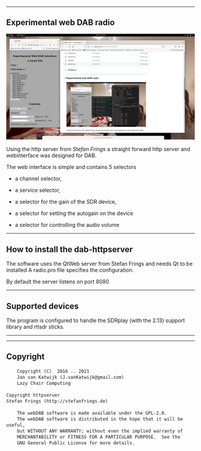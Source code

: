 
---------------------------------------------------------------------
Experimental web DAB radio
---------------------------------------------------------------------

![webDab](/webdab.png?raw=true)

Using the http server from <i> Stefan Frings </i> a straight forward
http server and webinterface was designed for DAB.

The web interface is simple and contains 5 selectors

  * a channel selector,

  * a service selector,

  * a selector for the gain of the SDR device,

  * a selector for setting the autogain on the device

  * a selector for controlling the audio volume



--------------------------------------------------------------------------
How to install the dab-httpserver
--------------------------------------------------------------------------

The software uses the QtWeb server from Stefan Frings and needs Qt
to be installed
A radio.pro file specifies the configuration.

By default the server listens on port 8080

-----------------------------------------------------------------------
Supported devices
-----------------------------------------------------------------------

The program is configured to handle the SDRplay (with the 2.13)
support library and rtlsdr sticks.

--------------------------------------------------------------------------

----------------------------------------------------------------------
Copyright
------------------------------------------------------------------------

        Copyright (C)  2016 .. 2021
        Jan van Katwijk (J.vanKatwijk@gmail.com)
        Lazy Chair Computing

	Copyright httpserver
	Stefan Frings (http://stefanfrings.de)

        The webDAB software is made available under the GPL-2.0.
        The webDAB software is distributed in the hope that it will be useful,
        but WITHOUT ANY WARRANTY; without even the implied warranty of
        MERCHANTABILITY or FITNESS FOR A PARTICULAR PURPOSE.  See the
        GNU General Public License for more details.


